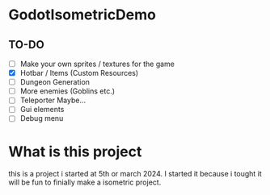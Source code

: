 # GodotIsometricDemo

## TO-DO

- [ ] Make your own sprites / textures for the game
- [x] Hotbar / Items (Custom Resources)
- [ ] Dungeon Generation
- [ ] More enemies (Goblins etc.)
- [ ] Teleporter Maybe...
- [ ] Gui elements
- [ ] Debug menu

# What is this project
this is a project i started at 5th or march 2024.  I started it because i tought it will be fun to finially make a isometric project.
